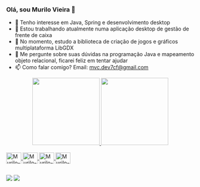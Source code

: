 ### Olá, sou Murilo Vieira 👋

- 👀 Tenho interesse em Java, Spring e desenvolvimento desktop
- 🔭 Estou trabalhando atualmente numa aplicação desktop de gestão de frente de caixa
- 🌱 No momento, estudo a biblioteca de criação de jogos e gráficos multiplataforma LibGDX
- 💬 Me pergunte sobre suas dúvidas na programação Java e mapeamento objeto relacional, ficarei feliz em tentar ajudar
- 📫 Como falar comigo? Email: mvc.dev7cf@gmail.com
<div align="center">
  <a href="https://github.com/Murilovc">
  <img height="180em" src="https://github-readme-stats.vercel.app/api?username=Murilovc&show_icons=true&theme=dracula&include_all_commits=true&count_private=true"/>
  <img height="180em" src="https://github-readme-stats.vercel.app/api/top-langs/?username=Murilovc&layout=compact&langs_count=5&hide=less,css,scss&theme=tokyonight"/>
</div>

    
<div style="display: inline_block"><br>
  <img align="center" alt="Murilo-Java" height="30" width="40" src="https://cdn.jsdelivr.net/gh/devicons/devicon/icons/java/java-plain.svg">
  <img align="center" alt="Murilo-Spring" height="30" width="40" src="https://cdn.jsdelivr.net/gh/devicons/devicon/icons/spring/spring-original.svg">
  <img align="center" alt="Murilo-GDX" height="30" width="40" src="https://libgdx.com/assets/brand/logo_dark.svg">
  <img align="center" alt="Murilo-Hibernate" height="30" width="40" src="https://hibernate.org/images/hibernate-logo.svg">
</div>
  
  ##
  
 <div>
 <a href = "mailto:mvc.dev7cf@gmail.com"><img src="https://img.shields.io/badge/-Gmail-%23333?style=for-the-badge&logo=gmail&logoColor=white" target="_blank"></a>
 <a href="www.linkedin.com/in/murilo-vieira-77b0b21b3" target="_blank"><img src="https://img.shields.io/badge/-LinkedIn-%230077B5?style=for-the-badge&logo=linkedin&logoColor=white" target="_blank"></a> 

<!--
**Murilovc/Murilovc** is a ✨ _special_ ✨ repository because its `README.md` (this file) appears on your GitHub profile.

- 👯 I’m looking to collaborate on ...
- ⚡ Fun fact: ...
-->
